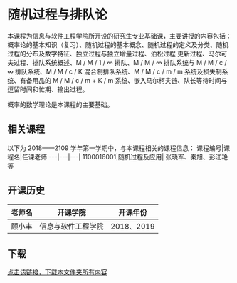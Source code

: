 # 随机过程与排队论

本课程为信息与软件工程学院所开设的研究生专业基础课，主要讲授的内容包括：概率论的基本知识（复习）、随机过程的基本概念、随机过程的定义及分类、随机过程的分布及数字特征、独立过程与独立增量过程、泊松过程
更新过程、马尔可夫过程、排队系统概述、M / M / 1 / ∞ 排队、M / M / ∞ 排队系统与 M / M / c / ∞ 排队系统、M / M / c / K 混合制排队系统、M / M / c / m / m 系统及损失制系统、有备用品的 M / M / c / m + K / m 系统、嵌入马尔柯夫链、队长等待时间与逗留时间和忙期、输出过程。

 概率的数学理论是本课程的主要基础。

## 相关课程

以下为 2018——2109 学年第一学期中，与本课程相关的课程信息：
课程编号|课程名|任课老师
---|---|---|
1100016001|随机过程及应用| 张晓军、秦旭、彭江艳 等

## 开课历史

老师名|开课学院|开课年份|
---|---|---
顾小丰|信息与软件工程学院|2018、2019

## 下载

[点击该链接，下载本文件夹所有内容](https://xovee.github.io/gitzip/?https://github.com/Xovee/uestc-course/tree/master/课程目录/随机过程与排队论)
